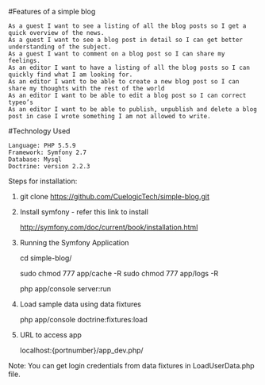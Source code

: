 #Features of a simple blog

    As a guest I want to see a listing of all the blog posts so I get a quick overview of the news.
    As a guest I want to see a blog post in detail so I can get better understanding of the subject.
    As a guest I want to comment on a blog post so I can share my feelings.
    As an editor I want to have a listing of all the blog posts so I can quickly find what I am looking for.
    As an editor I want to be able to create a new blog post so I can share my thoughts with the rest of the world
    As an editor I want to be able to edit a blog post so I can correct typeo’s
    As an editor I want to be able to publish, unpublish and delete a blog post in case I wrote something I am not allowed to write.


#Technology Used

	Language: PHP 5.5.9
	Framework: Symfony 2.7
	Database: Mysql
	Doctrine: version 2.2.3

Steps for installation:

1) git clone https://github.com/CuelogicTech/simple-blog.git

2) Install symfony - refer this link to install

	http://symfony.com/doc/current/book/installation.html

3) Running the Symfony Application

	cd simple-blog/

	sudo chmod 777 app/cache -R
	sudo chmod 777 app/logs -R

	php app/console server:run

4) Load sample data using data fixtures

	php app/console doctrine:fixtures:load

5) URL to access app

	localhost:{portnumber}/app_dev.php/

Note: You can get login credentials from data fixtures in LoadUserData.php file.
